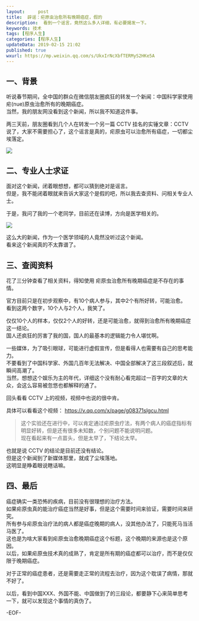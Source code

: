 ```yaml
---   
layout:     post  
title:  辟谣：疟原虫治愈所有晚期癌症，假的
description:  看到一个谣言，竟然这么多人详细，有必要揭发一下。  
keywords: 技术  
tags: [程序人生]    
categories: [程序人生]  
updateData: 2019-02-15 21:02 
published: true 
wxurl: https://mp.weixin.qq.com/s/UkxIrNcXbfTERMyS2HKe5A  
---  
```



## 一、背景  


听说春节期间，全中国的群众在微信朋友圈疯狂的转发一个新闻：中国科学家使用疟(nue)原虫治愈所有的晚期癌症。  
当然，我的朋友网没看到这个新闻，所以我不知道这件事。  


两三天前，朋友圈看到几个人在转发一个另一篇 CCTV 挂名的实锤文章：CCTV 说了，大家不需要担心了，这个谣言是真的，疟原虫可以治愈所有癌症，一切都尘埃落定。  


![](http://res2019.tiankonguse.com/images/2019/02/20190215211401.jpg)  


## 二、专业人士求证  


面对这个新闻，闭着眼想想，都可以猜到绝对是谣言。  
但是，我不能闭着眼就来告诉大家这个是假的吧，所以我去查资料、问相关专业人士。  


于是，我问了我的一个老同学，目前还在读博，方向是医学相关的。    


![](http://res2019.tiankonguse.com/images/2019/02/20190215211825.jpg)  


这么大的新闻，作为一个医学领域的人竟然没听过这个新闻。  
看来这个新闻真的不太靠谱了。  


## 三、查阅资料  


花了三分钟查看了相关资料，得知使用 疟原虫治愈所有晚期癌症是不存在的事情。  


官方目前只是在初步观察中，有10个病人参与，其中2个有所好转，可能治愈。  
看到这两个数字，10个人与2个人，我笑了。  


仅仅10个人的样本，仅仅2个人的好转，还是可能治愈，就得到治愈所有晚期癌症这一结论。  
国人还疯狂的厉害了我的国，国人的最基本的逻辑能力令人堪忧啊。  


一些媒体，为了吸引眼球，可能进行虚假宣传，但是看得人也需要有自己的思考能力。  
不要看到了中国科学家、外国几百年无法解决、中国全部解决了这三段叙述后，就瞬间高潮了。  
当然，想想这个娱乐为主的年代，详细这个没有耐心看完超过一百字的文章的大众，会这么容易被忽悠也都解释的通了。  


回头看看 CCTV 上的视频，视频中也说的很中肯。  

具体可以看看这个视频：  https://v.qq.com/x/page/g08371slgcu.html  


> 这个实验还在进行中，可以肯定通过疟原虫疗法，有两个病人的癌症指标有明显好转，但是还有很多未知数，个别问题不能说明问题。  
> 现在看起来有一点苗头，但是太早了，下结论太早。  


也就是说 CCTV 的结论是目前还没有结论。  
但是这个新闻到了新媒体那里，就成了尘埃落地。  
这明显是睁着眼说瞎话嘛。  


## 四、最后  


癌症确实一类恐怖的疾病，目前没有很理想的治疗方法。  
如果疟原虫真的能治疗癌症当然是好事，但是这个需要时间来验证，需要时间来研究。  
所有参与疟原虫治疗法的病人都是癌症晚期的病人，没其他办法了，只能死马当活马医了。  
这也是为啥大家看到疟原虫治愈晚期癌症这个标题，这个晚期的来源也是这个原因。  
以后，如果疟原虫技术真的成熟了，肯定是所有期的癌症都可以治疗，而不是仅仅限于晚期癌症。  


对于正常的癌症患者，还是需要走正常的流程去治疗，因为这个耽误了病情，那就不好了。  


以后，看到中国XXX、外国不能、中国做到了的三段论，都要静下心来简单思考一下，就可以发现这个事情的真伪了。  


-EOF-  


  
